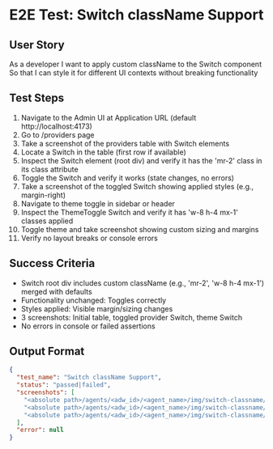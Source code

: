 # E2E Test: Switch className Support

## User Story

As a developer
I want to apply custom className to the Switch component
So that I can style it for different UI contexts without breaking functionality

## Test Steps

1. Navigate to the Admin UI at Application URL (default http://localhost:4173)
2. Go to /providers page
3. Take a screenshot of the providers table with Switch elements
4. Locate a Switch in the table (first row if available)
5. Inspect the Switch element (root div) and verify it has the 'mr-2' class in its class attribute
6. Toggle the Switch and verify it works (state changes, no errors)
7. Take a screenshot of the toggled Switch showing applied styles (e.g., margin-right)
8. Navigate to theme toggle in sidebar or header
9. Inspect the ThemeToggle Switch and verify it has 'w-8 h-4 mx-1' classes applied
10. Toggle theme and take screenshot showing custom sizing and margins
11. Verify no layout breaks or console errors

## Success Criteria

- Switch root div includes custom className (e.g., 'mr-2', 'w-8 h-4 mx-1') merged with defaults
- Functionality unchanged: Toggles correctly
- Styles applied: Visible margin/sizing changes
- 3 screenshots: Initial table, toggled provider Switch, theme Switch
- No errors in console or failed assertions

## Output Format

```json
{
  "test_name": "Switch className Support",
  "status": "passed|failed",
  "screenshots": [
    "<absolute path>/agents/<adw_id>/<agent_name>/img/switch-classname/01_initial-table.png",
    "<absolute path>/agents/<adw_id>/<agent_name>/img/switch-classname/02_toggled-provider.png",
    "<absolute path>/agents/<adw_id>/<agent_name>/img/switch-classname/03_theme-toggle.png"
  ],
  "error": null
}
```
